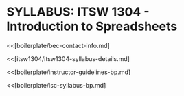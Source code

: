 # SYLLABUS: ITSW 1304 - Introduction to Spreadsheets

<<[boilerplate/bec-contact-info.md]

<<[itsw1304/itsw1304-syllabus-details.md]

<<[boilerplate/instructor-guidelines-bp.md]

<<[boilerplate/lsc-syllabus-bp.md]
